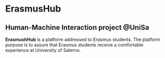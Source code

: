 # ErasmusHub
## Human-Machine Interaction project @UniSa

**ErasmushHub** is a platform addressed to Erasmus students.
The platform purpose is to assure that Erasmus students receive a comfortable experience at University of Salerno.
